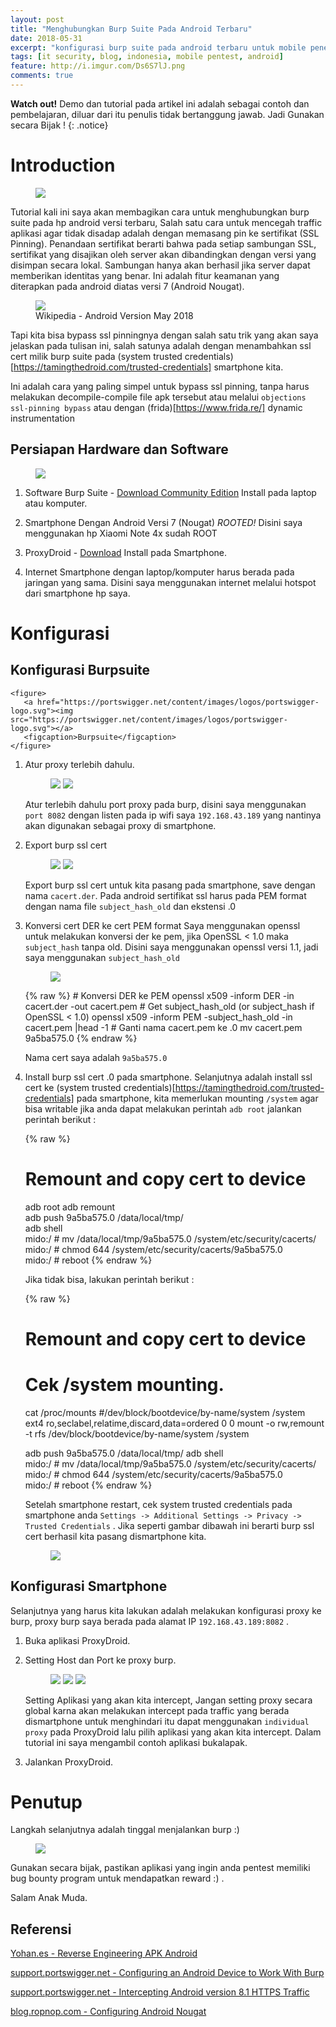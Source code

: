 ```yaml
---
layout: post
title: "Menghubungkan Burp Suite Pada Android Terbaru"
date: 2018-05-31
excerpt: "konfigurasi burp suite pada android terbaru untuk mobile penetration testing"
tags: [it security, blog, indonesia, mobile pentest, android]
feature: http://i.imgur.com/Ds6S7lJ.png
comments: true
---
```

**Watch out!** Demo dan tutorial pada artikel ini adalah sebagai contoh dan pembelajaran, diluar dari itu penulis tidak bertanggung jawab. Jadi Gunakan secara Bijak !
{: .notice}

# Introduction
<figure>
	<a href="https://appsec-labs.com/wp-content/uploads/2014/06/3-main-mobiles-os-002-280x300.png"><img src="https://appsec-labs.com/wp-content/uploads/2014/06/3-main-mobiles-os-002-280x300.png"></a>
</figure>

Tutorial kali ini saya akan membagikan cara untuk menghubungkan burp suite pada hp android versi terbaru, Salah satu cara untuk mencegah traffic aplikasi agar tidak disadap adalah dengan memasang pin ke sertifikat (SSL Pinning). Penandaan sertifikat berarti bahwa pada setiap sambungan SSL, sertifikat yang disajikan oleh server akan dibandingkan dengan versi yang disimpan secara lokal. Sambungan hanya akan berhasil jika server dapat memberikan identitas yang benar. Ini adalah fitur keamanan yang diterapkan pada android diatas versi 7 (Android Nougat).

<figure>
	<a href="https://en.wikipedia.org/wiki/Android_version_history"><img src="/images/android-version.PNG"></a>
	<figcaption>Wikipedia - Android Version May 2018</figcaption>
</figure>

Tapi kita bisa bypass ssl pinningnya dengan salah satu trik yang akan saya jelaskan pada tulisan ini, salah satunya adalah dengan menambahkan ssl cert milik burp suite pada (system trusted credentials)[https://tamingthedroid.com/trusted-credentials] smartphone kita. 

Ini adalah cara yang paling simpel untuk bypass ssl pinning, tanpa harus melakukan decompile-compile file apk tersebut atau melalui `objections ssl-pinning bypass` atau dengan (frida)[https://www.frida.re/] dynamic instrumentation

## Persiapan Hardware dan Software
<figure>
	<a href="http://www.redcross.org/images/MEDIA_CustomProductCatalog/m21071267_Oregon-SW-Washington-Prepare-Initiative_8824_763x260.jpg"><img src="http://www.redcross.org/images/MEDIA_CustomProductCatalog/m21071267_Oregon-SW-Washington-Prepare-Initiative_8824_763x260.jpg"></a>
</figure>

1. Software Burp Suite - [Download Community Edition](https://portswigger.net/burp/communitydownload)
   Install pada laptop atau komputer.

2. Smartphone Dengan Android Versi 7 (Nougat) *ROOTED!*
   Disini saya menggunakan hp Xiaomi Note 4x sudah ROOT 

3. ProxyDroid - [Download](https://play.google.com/store/apps/details?id=org.proxydroid&hl=en)
   Install pada Smartphone.

4. Internet
   Smartphone dengan laptop/komputer harus berada pada jaringan yang sama. Disini saya menggunakan internet melalui hotspot dari smartphone hp saya. 

# Konfigurasi

## Konfigurasi Burpsuite
    
    <figure>
       <a href="https://portswigger.net/content/images/logos/portswigger-logo.svg"><img src="https://portswigger.net/content/images/logos/portswigger-logo.svg"></a>
       <figcaption>Burpsuite</figcaption>
    </figure>

1. Atur proxy terlebih dahulu.
    
    <figure class="half">
        <a href="/images/configure-burp-proxy.PNG"><img src="/images/configure-burp-proxy.PNG"></a>
        <a href="/images/configure-burp-proxy-final.PNG"><img src="/images/configure-burp-proxy-final.PNG"></a>
    </figure>

    Atur terlebih dahulu port proxy pada burp, disini saya menggunakan `port 8082` dengan listen pada ip wifi saya `192.168.43.189` yang nantinya akan digunakan sebagai proxy di smartphone.

2. Export burp ssl cert
    
    <figure class="half">
        <a href="/images/export-burp-cert.PNG"><img src="/images/export-burp-cert.PNG"></a>
        <a href="/images/export-burp-cert-save.PNG"><img src="/images/export-burp-cert-save.PNG"></a>
    </figure>

    Export burp ssl cert untuk kita pasang pada smartphone, save dengan nama `cacert.der`.
    Pada android sertifikat ssl harus pada PEM format dengan nama file `subject_hash_old` dan ekstensi .0 

3. Konversi cert DER ke cert PEM format
   Saya menggunakan openssl untuk melakukan konversi der ke pem, jika OpenSSL < 1.0 maka `subject_hash` tanpa old. Disini saya menggunakan openssl versi 1.1, jadi saya menggunakan `subject_hash_old`
   <figure >
   	   <a href="/images/openssl-version-1.1.PNG"><img src="/images/openssl-version-1.1.PNG"></a>
   </figure>
   {% raw %}
   # Konversi DER ke PEM
   openssl x509 -inform DER -in cacert.der -out cacert.pem
   # Get subject_hash_old (or subject_hash if OpenSSL < 1.0)
   openssl x509 -inform PEM -subject_hash_old -in cacert.pem |head -1
   # Ganti nama cacert.pem ke <hash>.0
   mv cacert.pem 9a5ba575.0
   {% endraw %}

   Nama cert saya adalah `9a5ba575.0`

4. Install burp ssl cert <hash>.0 pada smartphone.
	Selanjutnya adalah install ssl cert ke (system trusted credentials)[https://tamingthedroid.com/trusted-credentials] pada smartphone, kita memerlukan mounting `/system` agar bisa writable jika anda dapat melakukan perintah `adb root` jalankan perintah berikut : 

    {% raw %}
    # Remount and copy cert to device
    adb root
    adb remount  
    adb push 9a5ba575.0 /data/local/tmp/  
    adb shell  
    mido:/ # mv /data/local/tmp/9a5ba575.0 /system/etc/security/cacerts/  
    mido:/ # chmod 644 /system/etc/security/cacerts/9a5ba575.0  
    mido:/ # reboot 
    {% endraw %} 

    Jika tidak bisa, lakukan perintah berikut : 

    {% raw %}
    # Remount and copy cert to device
    # Cek /system mounting.
    cat /proc/mounts
    #/dev/block/bootdevice/by-name/system /system ext4 ro,seclabel,relatime,discard,data=ordered 0 0
    mount -o rw,remount -t rfs /dev/block/bootdevice/by-name/system /system

    adb push 9a5ba575.0 /data/local/tmp/
    adb shell  
    mido:/ # mv /data/local/tmp/9a5ba575.0 /system/etc/security/cacerts/  
    mido:/ # chmod 644 /system/etc/security/cacerts/9a5ba575.0  
    mido:/ # reboot 
    {% endraw %} 

    Setelah smartphone restart, cek system trusted credentials pada smartphone anda `Settings -> Additional Settings -> Privacy -> Trusted Credentials` . Jika seperti gambar dibawah ini berarti burp ssl cert berhasil kita pasang dismartphone kita.

    <figure>
       <a href="/images/check-trusted-credentials.jpg"><img src="/images/check-trusted-credentials.jpg"></a>
   </figure>

## Konfigurasi Smartphone
Selanjutnya yang harus kita lakukan adalah melakukan konfigurasi proxy ke burp, proxy burp saya berada pada alamat IP `192.168.43.189:8082` .

1. Buka aplikasi ProxyDroid.

2. Setting Host dan Port ke proxy burp.
   
   <figure class="third">
      <a href="/images/configure-proxydroid-final.jpg"><img src="/images/configure-proxydroid-final.jpg"></a>
   	  <a href="/images/configure-proxydroid-individual-proxy.jpg"><img src="/images/configure-proxydroid-individual-proxy.jpg"></a>
   	  <a href="/images/configure-proxydroid-individual-proxy.jpg"><img src="/images/configure-proxydroid-individual-proxy.jpg"></a>
   </figure>

   Setting Aplikasi yang akan kita intercept, Jangan setting proxy secara global karna akan melakukan intercept pada traffic yang berada dismartphone untuk menghindari itu dapat menggunakan `individual proxy` pada ProxyDroid lalu pilih aplikasi yang akan kita intercept. Dalam tutorial ini saya mengambil contoh aplikasi bukalapak.

3. Jalankan ProxyDroid.

# Penutup
Langkah selanjutnya adalah tinggal menjalankan burp :)

<figure>
	<a href="/images/example-app.PNG"><img src="/images/example-app.PNG"></a>
</figure>

Gunakan secara bijak, pastikan aplikasi yang ingin anda pentest memiliki bug bounty program untuk mendapatkan reward :) .

Salam Anak Muda.

## Referensi
[Yohan.es - Reverse Engineering APK Android](https://yohan.es/security/android/)

[support.portswigger.net - Configuring an Android Device to Work With Burp](https://support.portswigger.net/customer/portal/articles/1841101-configuring-an-android-device-to-work-with-burp)

[support.portswigger.net - Intercepting Android version 8.1 HTTPS Traffic](https://support.portswigger.net/customer/portal/questions/17281202-intercepting-android-version-8-1-https-traffic)

[blog.ropnop.com - Configuring Android Nougat](https://blog.ropnop.com/configuring-burp-suite-with-android-nougat/)

